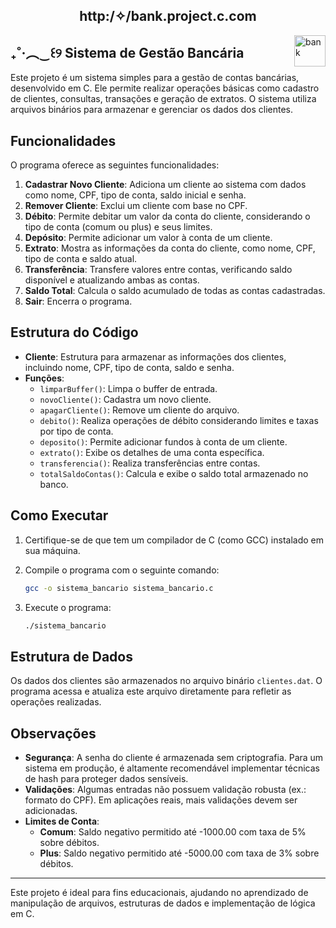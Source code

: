 <div align = "middle"> <H2> http:/✧/bank.project.c.com </H2> </div> 
<img align = "right" src="https://cdn.pixabay.com/animation/2023/06/13/15/13/15-13-37-55_512.gif" width="50" height = "50" alt="bank">

## ₊˚‧︵‿꒰୨ Sistema de Gestão Bancária

Este projeto é um sistema simples para a gestão de contas bancárias, desenvolvido em C. Ele permite realizar operações básicas como cadastro de clientes, consultas, transações e geração de extratos. O sistema utiliza arquivos binários para armazenar e gerenciar os dados dos clientes.

## Funcionalidades

O programa oferece as seguintes funcionalidades:

1. **Cadastrar Novo Cliente**: Adiciona um cliente ao sistema com dados como nome, CPF, tipo de conta, saldo inicial e senha.
2. **Remover Cliente**: Exclui um cliente com base no CPF.
3. **Débito**: Permite debitar um valor da conta do cliente, considerando o tipo de conta (comum ou plus) e seus limites.
4. **Depósito**: Permite adicionar um valor à conta de um cliente.
5. **Extrato**: Mostra as informações da conta do cliente, como nome, CPF, tipo de conta e saldo atual.
6. **Transferência**: Transfere valores entre contas, verificando saldo disponível e atualizando ambas as contas.
7. **Saldo Total**: Calcula o saldo acumulado de todas as contas cadastradas.
8. **Sair**: Encerra o programa.

## Estrutura do Código

- **Cliente**: Estrutura para armazenar as informações dos clientes, incluindo nome, CPF, tipo de conta, saldo e senha.
- **Funções**:
  - `limparBuffer()`: Limpa o buffer de entrada.
  - `novoCliente()`: Cadastra um novo cliente.
  - `apagarCliente()`: Remove um cliente do arquivo.
  - `debito()`: Realiza operações de débito considerando limites e taxas por tipo de conta.
  - `deposito()`: Permite adicionar fundos à conta de um cliente.
  - `extrato()`: Exibe os detalhes de uma conta específica.
  - `transferencia()`: Realiza transferências entre contas.
  - `totalSaldoContas()`: Calcula e exibe o saldo total armazenado no banco.

## Como Executar

1. Certifique-se de que tem um compilador de C (como GCC) instalado em sua máquina.
2. Compile o programa com o seguinte comando:

   ```bash
   gcc -o sistema_bancario sistema_bancario.c
   ```

3. Execute o programa:

   ```bash
   ./sistema_bancario
   ```

## Estrutura de Dados

Os dados dos clientes são armazenados no arquivo binário `clientes.dat`. O programa acessa e atualiza este arquivo diretamente para refletir as operações realizadas.

## Observações

- **Segurança**: A senha do cliente é armazenada sem criptografia. Para um sistema em produção, é altamente recomendável implementar técnicas de hash para proteger dados sensíveis.
- **Validações**: Algumas entradas não possuem validação robusta (ex.: formato do CPF). Em aplicações reais, mais validações devem ser adicionadas.
- **Limites de Conta**:
  - **Comum**: Saldo negativo permitido até -1000.00 com taxa de 5% sobre débitos.
  - **Plus**: Saldo negativo permitido até -5000.00 com taxa de 3% sobre débitos.

---

Este projeto é ideal para fins educacionais, ajudando no aprendizado de manipulação de arquivos, estruturas de dados e implementação de lógica em C. <br>

<br>
